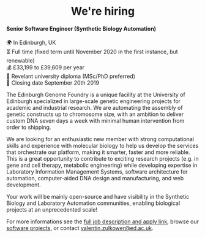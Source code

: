 <h1 align='center'>We're hiring</h1>

#### Senior Software Engineer (Synthetic Biology Automation)

:earth_africa: In Edinburgh, UK <br/>
:hourglass_flowing_sand: Full time (fixed term until November 2020 in the first instance, but renewable) <br/>
:moneybag: £33,199 to £39,609 per year <br/>
:scroll: Revelant university diploma (MSc/PhD preferred) <br/>
:date: Closing date September 20th 2019 <br/>

The Edinburgh Genome Foundry is a unique facility at the University of Edinburgh specialized in large-scale genetic engineering projects for academic and industrial research. We are automating the assembly of genetic constructs up to chromosome size, with an ambition to deliver custom DNA seven days a week with minimal human intervention from order to shipping.

We are looking for an enthusiastic new member with strong computational skills and experience with molecular biology to help us develop the services that orchestrate our platform, making it smarter, faster and more reliable. This is a great opportunity to contribute to exciting research projects (e.g. in gene and cell therapy, metabolic engineering) while developing expertise in Laboratory Information Management Systems, software architecture for automation, computer-aided DNA design and manufacturing, and web development.

Your work will be mainly open-source and have visibility in the Synthetic Biology and Laboratory Automation communities, enabling biological projects at an unprecedented scale!

For more informations see the [full job description and apply link](https://www.vacancies.ed.ac.uk/pls/corehrrecruit/erq_jobspec_version_4.jobspec?p_id=049094), browse our [software projects]( https://edinburgh-genome-foundry.github.io/), or contact [valentin.zulkower@ed.ac.uk](mailto:valentin.zulkower@ed.ac.uk).

<!-- We have no open position at the moment but we are always happy to hear about
people interested in writing software for Synthetic Biology and lab automation,
so don't hesitate to get in touch any time !

Our next positions will be advertized on this page (among others). -->
